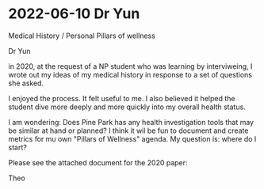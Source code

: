 # 2022-06-10 Dr Yun

Medical History / Personal Pillars of wellness

Dr Yun

in 2020, at the request of a NP student who was learning by interviweing, I wrote out my ideas of my medical history in response to a set of questions she asked.

I enjoyed the process. It felt useful to me. I also believed it helped the student dive more deeply and more quickly into my overall health status.

I am wondering: Does Pine Park has any health investigation tools that may be similar at hand or planned? I think it wil be fun to document and create metrics for mu own "Pillars of Wellness" agenda. My question is: where do I start?

Please see the attached document for the 2020 paper:

Theo

